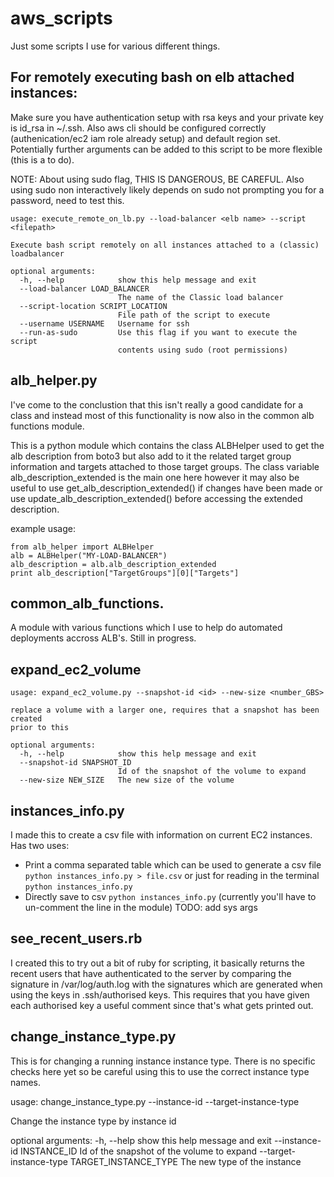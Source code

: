 # aws_scripts
Just some scripts I use for various different things.

## For remotely executing bash on elb attached instances: 

Make sure you have authentication setup with rsa keys and your private key is id_rsa in ~/.ssh. Also aws cli should be configured correctly (authenication/ec2 iam role already setup) and default region set. Potentially further arguments can be added to this script to be more flexible (this is a to do). 

NOTE: About using sudo flag, THIS IS DANGEROUS, BE CAREFUL. Also using sudo non interactively likely depends on sudo not prompting you for a password, need to test this.

```
usage: execute_remote_on_lb.py --load-balancer <elb name> --script <filepath>

Execute bash script remotely on all instances attached to a (classic)
loadbalancer

optional arguments:
  -h, --help            show this help message and exit
  --load-balancer LOAD_BALANCER
                        The name of the Classic load balancer
  --script-location SCRIPT_LOCATION
                        File path of the script to execute
  --username USERNAME   Username for ssh
  --run-as-sudo         Use this flag if you want to execute the script
                        contents using sudo (root permissions)
```

## alb_helper.py
I've come to the conclustion that this isn't really a good candidate for a class and instead most of this functionality is now also in the common alb functions module.

This is a python module which contains the class ALBHelper used to get the alb description from boto3 but also add to it the related target group information and targets attached to those target groups. The class variable alb_description_extended is the main one here however it may also be useful to use get_alb_description_extended() if changes have been made or use update_alb_description_extended() before accessing the extended description. 

example usage:
```
from alb_helper import ALBHelper
alb = ALBHelper("MY-LOAD-BALANCER")
alb_description = alb.alb_description_extended
print alb_description["TargetGroups"][0]["Targets"]
```

## common_alb_functions.
A module with various functions which I use to help do automated deployments accross ALB's. Still in progress.

## expand_ec2_volume
```
usage: expand_ec2_volume.py --snapshot-id <id> --new-size <number_GBS>

replace a volume with a larger one, requires that a snapshot has been created
prior to this

optional arguments:
  -h, --help            show this help message and exit
  --snapshot-id SNAPSHOT_ID
                        Id of the snapshot of the volume to expand
  --new-size NEW_SIZE   The new size of the volume
  ```
## instances_info.py

I made this to create a csv file with information on current EC2 instances.
Has two uses:
- Print a comma separated table which can be used to generate a csv file `python instances_info.py > file.csv`  or just for reading in the terminal `python instances_info.py`
- Directly save to csv `python instances_info.py` (currently you'll have to un-comment the line in the module) TODO: add sys args

## see_recent_users.rb

I created this to try out a bit of ruby for scripting, it basically returns the recent users that have authenticated to the server by comparing the signature in /var/log/auth.log with the signatures which are generated when using the keys in .ssh/authorised keys. This requires that you have given each authorised key a useful comment since that's what gets printed out. 

## change_instance_type.py
This is for changing a running instance instance type. There is no specific checks here yet so be careful using this to use the correct instance type names.

usage: change_instance_type.py --instance-id <id> --target-instance-type <instance-type>

Change the instance type by instance id

optional arguments:
  -h, --help            show this help message and exit
  --instance-id INSTANCE_ID
                        Id of the snapshot of the volume to expand
  --target-instance-type TARGET_INSTANCE_TYPE
                        The new type of the instance

